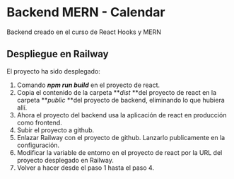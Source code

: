 # Backend MERN - Calendar

Backend creado en el curso de React Hooks y MERN


## Despliegue en Railway

El proyecto ha sido desplegado:

1. Comando ***npm run build*** en el proyecto de react.
2. Copia el contenido de la carpeta ***dist* **del proyecto de react en la carpeta ***public* **del proyecto de backend, eliminando lo que hubiera allí.
3. Ahora el proyecto del backend usa la aplicación de react en producción como frontend.
4. Subir el proyecto a github.
5. Enlazar Railway con el proyecto de github. Lanzarlo publicamente en la configuración.
6. Modificar la variable de entorno en el proyecto de react por la URL del proyecto desplegado en Railway.
7. Volver a hacer desde el paso 1 hasta el paso 4.
